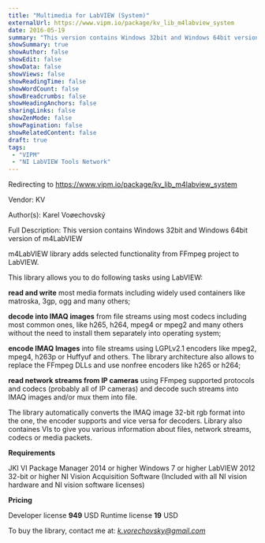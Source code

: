 ```yaml
---
title: "Multimedia for LabVIEW (System)"
externalUrl: https://www.vipm.io/package/kv_lib_m4labview_system
date: 2016-05-19
summary: "This version contains Windows 32bit and Windows 64bit version of m4LabVIEW "
showSummary: true
showAuthor: false
showEdit: false
showData: false
showViews: false
showReadingTime: false
showWordCount: false
showBreadcrumbs: false
showHeadingAnchors: false
sharingLinks: false
showZenMode: false
showPagination: false
showRelatedContent: false
draft: true
tags:
 - "VIPM"
 - "NI LabVIEW Tools Network"
---
```


Redirecting to https://www.vipm.io/package/kv_lib_m4labview_system

Vendor: KV

Author(s): Karel Voøechovský
 
Full Description:
This version contains Windows 32bit and Windows 64bit version of m4LabVIEW 

m4LabVIEW library adds selected functionality from FFmpeg project to LabVIEW.

This library allows you to do following tasks using LabVIEW:

**read and write** most media formats including widely used containers like matroska, 3gp, ogg and many others;

**decode into IMAQ images** from file streams using most codecs including most common ones, like h265, h264, mpeg4 or mpeg2 and many others without the need to install them separately into operating system;

**encode IMAQ Images** into file streams using LGPLv2.1 encoders like mpeg2, mpeg4, h263p or Huffyuf and others. The library architecture also allows to replace the FFmpeg DLLs and use nonfree encoders like h265 or h264;

**read network streams from IP cameras** using FFmpeg supported protocols and codecs (probably all of IP cameras) and decode such streams into IMAQ images and/or mux them into file.

The library automatically converts the IMAQ image 32-bit rgb format into the one, the encoder supports and vice versa for decoders. Library also containes VIs to give you various information about files, network streams, codecs or media packets. 

**Requirements**

JKI VI Package Manager 2014 or higher
Windows 7 or higher
LabVIEW 2012 32-bit or higher
NI Vision Acquisition Software (Included with all NI vision hardware and NI vision software licenses)

**Pricing**

Developer license **949** USD
Runtime license **19** USD

To buy the library, contact me at:
*k.vorechovsky@gmail.com*